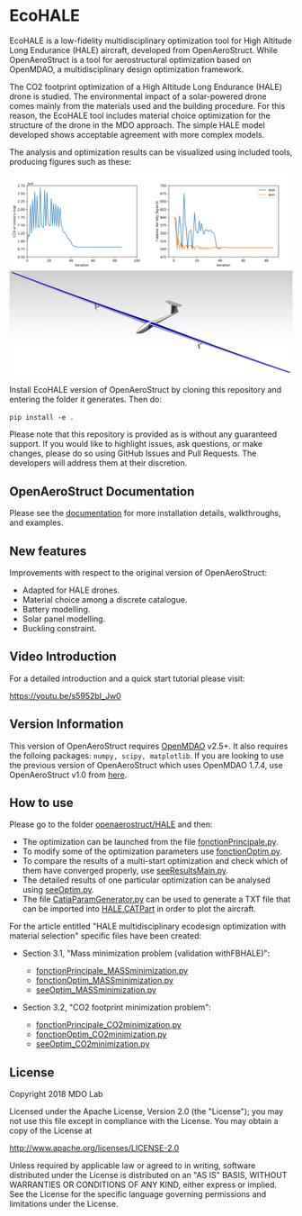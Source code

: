 EcoHALE
=======

EcoHALE is a low-fidelity multidisciplinary optimization tool for High Altitude Long Endurance (HALE) aircraft,
developed from OpenAeroStruct. While OpenAeroStruct is a tool for aerostructural optimization based on OpenMDAO,
a multidisciplinary design optimization framework.

The CO2 footprint optimization of a High Altitude Long Endurance (HALE) drone is studied. 
The  environmental  impact of a solar-powered drone comes mainly from the materials used and the building procedure.
For this reason, the EcoHALE tool includes material choice optimization for the structure of the drone in the MDO approach. 
The simple HALE model developed shows acceptable agreement with more complex models.

The analysis and optimization results can be visualized using included tools, producing figures such as these:

![Convergence Graphs](openaerostruct/docs/convergence_graphs.png)
![CAD Model](openaerostruct/docs/CADmodel.jpg)

Install EcoHALE version of OpenAeroStruct by cloning this repository and entering the folder it generates.
Then do:

`pip install -e .`

Please note that this repository is provided as is without any guaranteed support.
If you would like to highlight issues, ask questions, or make changes, please do so using GitHub Issues and Pull Requests.
The developers will address them at their discretion.

OpenAeroStruct Documentation
----------------------------

Please see the [documentation](https://mdolab.github.io/OpenAeroStruct/) for more installation details, walkthroughs, and examples.

New features
------------

Improvements with respect to the original version of OpenAeroStruct:

   * Adapted for HALE drones.
   * Material choice among a discrete catalogue.
   * Battery modelling.
   * Solar panel modelling.
   * Buckling constraint.

Video Introduction
------------------

For a detailed introduction and a quick start tutorial please visit:

   https://youtu.be/s5952bI_Jw0

Version Information
-------------------

This version of OpenAeroStruct requires [OpenMDAO](https://github.com/OpenMDAO/openmdao) v2.5+. It also requires the folloing packages: `numpy, scipy, matplotlib`.
If you are looking to use the previous version of OpenAeroStruct which uses OpenMDAO 1.7.4, use OpenAeroStruct v1.0 from [here](https://github.com/mdolab/OpenAeroStruct/releases).

How to use
----------

Please go to the folder [openaerostruct/HALE](https://github.com/mid2SUPAERO/ecoHALE/tree/downloadEcohale/openaerostruct/HALE) and then:

   * The optimization can be launched from the file [fonctionPrincipale.py](https://github.com/mid2SUPAERO/ecoHALE/tree/downloadEcohale/openaerostruct/HALE/fonctionPrincipale.py). 
   * To modify some of the optimization parameters use [fonctionOptim.py](https://github.com/mid2SUPAERO/ecoHALE/tree/downloadEcohale/openaerostruct/HALE/fonctionOptim.py).
   * To compare the results of a multi-start optimization and check which of them have converged properly, use [seeResultsMain.py](https://github.com/mid2SUPAERO/ecoHALE/tree/downloadEcohale/openaerostruct/HALE/seeResultsMain.py).
   * The detailed results of one particular optimization can be analysed using [seeOptim.py](https://github.com/mid2SUPAERO/ecoHALE/tree/downloadEcohale/openaerostruct/HALE/seeOptim.py).
   * The file [CatiaParamGenerator.py](https://github.com/mid2SUPAERO/ecoHALE/tree/downloadEcohale/openaerostruct/HALE/CatiaParamGenerator.py) can be used to generate a TXT file that can be imported into [HALE.CATPart](https://github.com/mid2SUPAERO/ecoHALE/tree/downloadEcohale/openaerostruct/HALE/HALE.CATPart) in order to plot the aircraft.

For the article entitled "HALE multidisciplinary ecodesign optimization with material selection" specific files have been created:

   * Section 3.1, "Mass minimization problem (validation withFBHALE)": 
     * [fonctionPrincipale_MASSminimization.py](https://github.com/mid2SUPAERO/ecoHALE/tree/downloadEcohale/openaerostruct/HALE/fonctionPrincipale_MASSminimization.py)
     * [fonctionOptim_MASSminimization.py](https://github.com/mid2SUPAERO/ecoHALE/tree/downloadEcohale/openaerostruct/HALE/fonctionOptim_MASSminimization.py)
     * [seeOptim_MASSminimization.py](https://github.com/mid2SUPAERO/ecoHALE/tree/downloadEcohale/openaerostruct/HALE/seeOptim_MASSminimization.py)

   * Section 3.2, "CO2 footprint minimization problem": 
     * [fonctionPrincipale_CO2minimization.py](https://github.com/mid2SUPAERO/ecoHALE/tree/downloadEcohale/openaerostruct/HALE/fonctionPrincipale_CO2minimization.py)
     * [fonctionOptim_CO2minimization.py](https://github.com/mid2SUPAERO/ecoHALE/tree/downloadEcohale/openaerostruct/HALE/fonctionOptim_CO2minimization.py)
     * [seeOptim_CO2minimization.py](https://github.com/mid2SUPAERO/ecoHALE/tree/downloadEcohale/openaerostruct/HALE/seeOptim_CO2minimization.py)
	
License
-------
Copyright 2018 MDO Lab

Licensed under the Apache License, Version 2.0 (the "License");
you may not use this file except in compliance with the License.
You may obtain a copy of the License at

   http://www.apache.org/licenses/LICENSE-2.0

Unless required by applicable law or agreed to in writing, software
distributed under the License is distributed on an "AS IS" BASIS,
WITHOUT WARRANTIES OR CONDITIONS OF ANY KIND, either express or implied.
See the License for the specific language governing permissions and
limitations under the License.